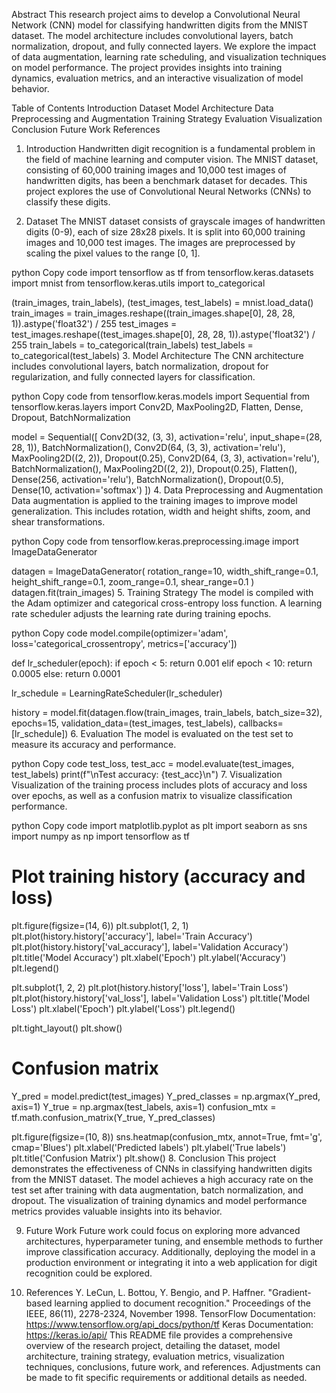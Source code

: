 Abstract
This research project aims to develop a Convolutional Neural Network (CNN) model for classifying handwritten digits from the MNIST dataset. The model architecture includes convolutional layers, batch normalization, dropout, and fully connected layers. We explore the impact of data augmentation, learning rate scheduling, and visualization techniques on model performance. The project provides insights into training dynamics, evaluation metrics, and an interactive visualization of model behavior.

Table of Contents
Introduction
Dataset
Model Architecture
Data Preprocessing and Augmentation
Training Strategy
Evaluation
Visualization
Conclusion
Future Work
References
1. Introduction
Handwritten digit recognition is a fundamental problem in the field of machine learning and computer vision. The MNIST dataset, consisting of 60,000 training images and 10,000 test images of handwritten digits, has been a benchmark dataset for decades. This project explores the use of Convolutional Neural Networks (CNNs) to classify these digits.

2. Dataset
The MNIST dataset consists of grayscale images of handwritten digits (0-9), each of size 28x28 pixels. It is split into 60,000 training images and 10,000 test images. The images are preprocessed by scaling the pixel values to the range [0, 1].

python
Copy code
import tensorflow as tf
from tensorflow.keras.datasets import mnist
from tensorflow.keras.utils import to_categorical

(train_images, train_labels), (test_images, test_labels) = mnist.load_data()
train_images = train_images.reshape((train_images.shape[0], 28, 28, 1)).astype('float32') / 255
test_images = test_images.reshape((test_images.shape[0], 28, 28, 1)).astype('float32') / 255
train_labels = to_categorical(train_labels)
test_labels = to_categorical(test_labels)
3. Model Architecture
The CNN architecture includes convolutional layers, batch normalization, dropout for regularization, and fully connected layers for classification.

python
Copy code
from tensorflow.keras.models import Sequential
from tensorflow.keras.layers import Conv2D, MaxPooling2D, Flatten, Dense, Dropout, BatchNormalization

model = Sequential([
    Conv2D(32, (3, 3), activation='relu', input_shape=(28, 28, 1)),
    BatchNormalization(),
    Conv2D(64, (3, 3), activation='relu'),
    MaxPooling2D((2, 2)),
    Dropout(0.25),
    Conv2D(64, (3, 3), activation='relu'),
    BatchNormalization(),
    MaxPooling2D((2, 2)),
    Dropout(0.25),
    Flatten(),
    Dense(256, activation='relu'),
    BatchNormalization(),
    Dropout(0.5),
    Dense(10, activation='softmax')
])
4. Data Preprocessing and Augmentation
Data augmentation is applied to the training images to improve model generalization. This includes rotation, width and height shifts, zoom, and shear transformations.

python
Copy code
from tensorflow.keras.preprocessing.image import ImageDataGenerator

datagen = ImageDataGenerator(
    rotation_range=10,
    width_shift_range=0.1,
    height_shift_range=0.1,
    zoom_range=0.1,
    shear_range=0.1
)
datagen.fit(train_images)
5. Training Strategy
The model is compiled with the Adam optimizer and categorical cross-entropy loss function. A learning rate scheduler adjusts the learning rate during training epochs.

python
Copy code
model.compile(optimizer='adam', loss='categorical_crossentropy', metrics=['accuracy'])

def lr_scheduler(epoch):
    if epoch < 5:
        return 0.001
    elif epoch < 10:
        return 0.0005
    else:
        return 0.0001

lr_schedule = LearningRateScheduler(lr_scheduler)

history = model.fit(datagen.flow(train_images, train_labels, batch_size=32),
                    epochs=15, validation_data=(test_images, test_labels),
                    callbacks=[lr_schedule])
6. Evaluation
The model is evaluated on the test set to measure its accuracy and performance.

python
Copy code
test_loss, test_acc = model.evaluate(test_images, test_labels)
print(f"\nTest accuracy: {test_acc}\n")
7. Visualization
Visualization of the training process includes plots of accuracy and loss over epochs, as well as a confusion matrix to visualize classification performance.

python
Copy code
import matplotlib.pyplot as plt
import seaborn as sns
import numpy as np
import tensorflow as tf

# Plot training history (accuracy and loss)
plt.figure(figsize=(14, 6))
plt.subplot(1, 2, 1)
plt.plot(history.history['accuracy'], label='Train Accuracy')
plt.plot(history.history['val_accuracy'], label='Validation Accuracy')
plt.title('Model Accuracy')
plt.xlabel('Epoch')
plt.ylabel('Accuracy')
plt.legend()

plt.subplot(1, 2, 2)
plt.plot(history.history['loss'], label='Train Loss')
plt.plot(history.history['val_loss'], label='Validation Loss')
plt.title('Model Loss')
plt.xlabel('Epoch')
plt.ylabel('Loss')
plt.legend()

plt.tight_layout()
plt.show()

# Confusion matrix
Y_pred = model.predict(test_images)
Y_pred_classes = np.argmax(Y_pred, axis=1)
Y_true = np.argmax(test_labels, axis=1)
confusion_mtx = tf.math.confusion_matrix(Y_true, Y_pred_classes)

plt.figure(figsize=(10, 8))
sns.heatmap(confusion_mtx, annot=True, fmt='g', cmap='Blues')
plt.xlabel('Predicted labels')
plt.ylabel('True labels')
plt.title('Confusion Matrix')
plt.show()
8. Conclusion
This project demonstrates the effectiveness of CNNs in classifying handwritten digits from the MNIST dataset. The model achieves a high accuracy rate on the test set after training with data augmentation, batch normalization, and dropout. The visualization of training dynamics and model performance metrics provides valuable insights into its behavior.

9. Future Work
Future work could focus on exploring more advanced architectures, hyperparameter tuning, and ensemble methods to further improve classification accuracy. Additionally, deploying the model in a production environment or integrating it into a web application for digit recognition could be explored.

10. References
Y. LeCun, L. Bottou, Y. Bengio, and P. Haffner. "Gradient-based learning applied to document recognition." Proceedings of the IEEE, 86(11), 2278-2324, November 1998.
TensorFlow Documentation: https://www.tensorflow.org/api_docs/python/tf
Keras Documentation: https://keras.io/api/
This README file provides a comprehensive overview of the research project, detailing the dataset, model architecture, training strategy, evaluation metrics, visualization techniques, conclusions, future work, and references. Adjustments can be made to fit specific requirements or additional details as needed.
